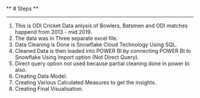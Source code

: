 
** # Steps **

---


1. This is ODI Cricket Data anlysis of Bowlers, Batsmen and ODI matches happend from 2013 - mid 2019.
2. The data was in Three separate excel file.
3. Data Cleaning is Done is Snowflake Cloud Technology Using SQL.
4. Cleaned Data is then loaded into POWER BI by connecting POWER BI to Snowflake Using Import option (Not Direct Query).
5. Direct query option not used because partial cleaning done in power bi also.
6. Creating Data Model.
7. Creating Various Calculated Measures to get the insights.
8. Creating Final Visualisation.
